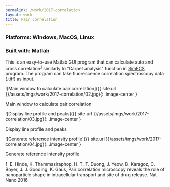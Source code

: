 ```yaml
---
permalink: /work/2017-correlation
layout: work
title: Pair correlation
---
```


### **Platforms:** Windows, MacOS, Linux

### **Built with:** Matlab

This is an easy-to-use Matlab GUI program that can calculate auto and cross correlation<sup>[1](#footnote1)</sup> similarly to "Carpet analysis" function in <a href="http://www.lfd.uci.edu/globals/" target="_blank">SimFCS</a> program. The program can take fluorescence correlation spectroscopy data (.tiff) as input.

![Main window to calculate pair correlation]({{ site.url }}/assets/imgs/work/2017-correlation/02.jpg){: .image-center }
<p class="caption">Main window to calculate pair correlation</p>

![Display line profile and peaks]({{ site.url }}/assets/imgs/work/2017-correlation/03.jpg){: .image-center }
<p class="caption">Display line profile and peaks</p>

![Generate reference intensity profile]({{ site.url }}/assets/imgs/work/2017-correlation/04.jpg){: .image-center }
<p class="caption">Generate reference intensity profile</p>

<div class="footnote"><a name="footnote1">1</a>: E. Hinde, K. Thammasiraphop, H. T. T. Duong, J. Yeow, B. Karagoz, C. Boyer, J. J. Gooding, K. Gaus, Pair correlation microscopy reveals the role of nanoparticle shape in intracellular transport and site of drug release. Nat Nano 2016</div>
